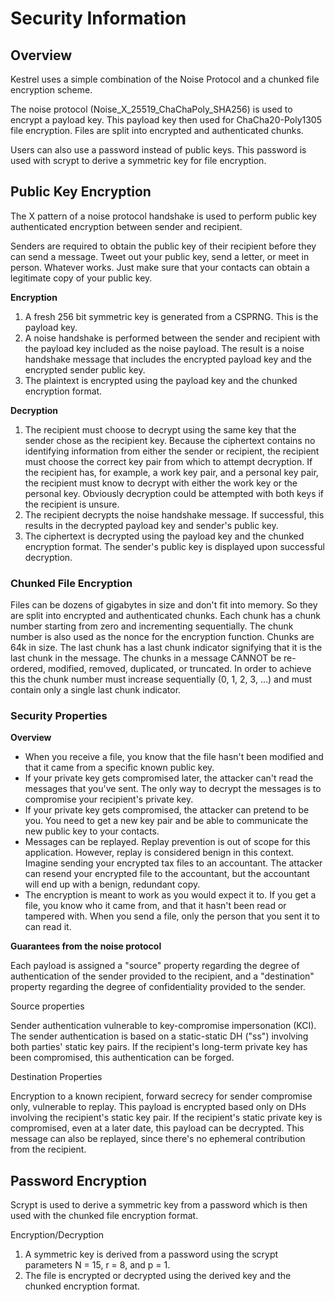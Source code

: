 # Security Information

## Overview

Kestrel uses a simple combination of the Noise Protocol and a
chunked file encryption scheme.

The noise protocol (Noise_X_25519_ChaChaPoly_SHA256) is used to encrypt a
payload key. This payload key then used for ChaCha20-Poly1305 file encryption.
Files are split into encrypted and authenticated chunks.

Users can also use a password instead of public keys. This password is used
with scrypt to derive a symmetric key for file encryption.

## Public Key Encryption

The X pattern of a noise protocol handshake is used to perform public key
authenticated encryption between sender and recipient.

Senders are required to obtain the public key of their recipient before they
can send a message. Tweet out your public key, send a letter, or meet in
person. Whatever works. Just make sure that your contacts can obtain a
legitimate copy of your public key.

**Encryption**

1. A fresh 256 bit symmetric key is generated from a CSPRNG. This is the
   payload key.
2. A noise handshake is performed between the sender and recipient with the
   payload key included as the noise payload. The result is a noise handshake
   message that includes the encrypted payload key and the encrypted sender
   public key.
3. The plaintext is encrypted using the payload key and the chunked encryption
   format.

**Decryption**

1. The recipient must choose to decrypt using the same key that the sender
   chose as the recipient key. Because the ciphertext contains no identifying
   information from either the sender or recipient, the recipient must choose
   the correct key pair from which to attempt decryption. If the recipient has,
   for example, a work key pair, and a personal key pair, the recipient must
   know to decrypt with either the work key or the personal key. Obviously
   decryption could be attempted with both keys if the recipient is unsure.
2. The recipient decrypts the noise handshake message. If successful, this
   results in the decrypted payload key and sender's public key.
3. The ciphertext is decrypted using the payload key and the chunked
   encryption format. The sender's public key is displayed upon successful
   decryption.

### Chunked File Encryption

Files can be dozens of gigabytes in size and don't fit into memory. So they are
split into encrypted and authenticated chunks. Each chunk has a chunk number
starting from zero and incrementing sequentially. The chunk number is also
used as the nonce for the encryption function. Chunks are 64k in size. The last
chunk has a last chunk indicator signifying that it is the last chunk in the
message. The chunks in a message CANNOT be re-ordered, modified, removed,
duplicated, or truncated. In order to achieve this the chunk number must
increase sequentially (0, 1, 2, 3, …) and must contain only a single last
chunk indicator.

### Security Properties

**Overview**

- When you receive a file, you know that the file hasn't been modified
  and that it came from a specific known public key.
- If your private key gets compromised later, the attacker can't read the
  messages that you've sent. The only way to decrypt the messages is to
  compromise your recipient's private key.
- If your private key gets compromised, the attacker can pretend to be you.
  You need to get a new key pair and be able to communicate the new public key
  to your contacts.
- Messages can be replayed. Replay prevention is out of scope for this
  application. However, replay is considered benign in this context. Imagine
  sending your encrypted tax files to an accountant. The attacker can resend
  your encrypted file to the accountant, but the accountant will end up with a
  benign, redundant copy.
- The encryption is meant to work as you would expect it to. If you get a file,
  you know who it came from, and that it hasn't been read or tampered with.
  When you send a file, only the person that you sent it to can read it.

**Guarantees from the noise protocol**

Each payload is assigned a "source" property regarding the degree of
authentication of the sender provided to the recipient, and a "destination"
property regarding the degree of confidentiality provided to the sender.

Source properties

Sender authentication vulnerable to key-compromise impersonation (KCI).
The sender authentication is based on a static-static DH ("ss") involving both
parties' static key pairs. If the recipient's long-term private key has been
compromised, this authentication can be forged.

Destination Properties

Encryption to a known recipient, forward secrecy for sender compromise only,
vulnerable to replay. This payload is encrypted based only on DHs involving the
recipient's static key pair. If the recipient's static private key is
compromised, even at a later date, this payload can be decrypted. This message
can also be replayed, since there's no ephemeral contribution from the
recipient.

## Password Encryption

Scrypt is used to derive a symmetric key from a password which is then used
with the chunked file encryption format.

Encryption/Decryption

1. A symmetric key is derived from a password using the scrypt parameters
   N = 15, r = 8, and p = 1.
2. The file is encrypted or decrypted using the derived key and the chunked
   encryption format.

